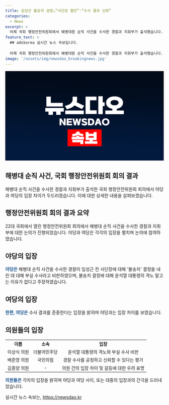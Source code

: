 ```yaml
---
title: 임성근 불송치 공방…“사단장 혈안”·“수사 결과 신뢰”
categories:
  - News
excerpt: >
  어제 국회 행정안전위원회에서 해병대원 순직 사건을 수사한 경찰과 지휘부가 출석했습니다. 야당은 불송치 결정을 부실 수사로 비판하고, 여당은 수사 결과를 존중한다고 밝혀, 논쟁이 일었습니다. 야당 의원들은 경찰의 결정에 대한 불만을 나타내며, 국민의힘 의원들은 경찰 수사를 신뢰한다는 입장을 보였습니다. 하지만, 민주당 의원들은 독립적인 수사심의위원회의 명단을 공개할 것을 압박하며 갈등이 계속되고 있습니다.
feature_text: >
  ## adskorea 실시간 뉴스 속보입니다.

  어제 국회 행정안전위원회에서 해병대원 순직 사건을 수사한 경찰과 지휘부가 출석했습니다. 야당은 불송치 결정을 부실 수사로 비판하고, 여당은 수사 결과를 존중한다고 밝혀, 논쟁이 일었습니다. 야당 의원들은 경찰의 결정에 대한 불만을 나타내며, 국민의힘 의원들은 경찰 수사를 신뢰한다는 입장을 보였습니다. 하지만, 민주당 의원들은 독립적인 수사심의위원회의 명단을 공개할 것을 압박하며 갈등이 계속되고 있습니다.
image: '/assets/img/newsdao_breakingnews.jpg'
---
```


<p><img src="/assets/img/newsdao_breakingnews.jpg" alt="adskorea 속보" /></p>

<h2>해병대 순직 사건, 국회 행정안전위원회 회의 결과</h2>

<p data-ke-size="size16">해병대 순직 사건을 수사한 경찰과 지휘부가 출석한 국회 행정안전위원회 회의에서 야당과 여당의 입장 차이가 두드러졌습니다. 이에 대한 상세한 내용을 살펴보겠습니다.</p>

<h2 data-ke-size="size26">행정안전위원회 회의 결과 요약</h2>

<p>22대 국회에서 열린 행정안전위원회 회의에서 해병대 순직 사건을 수사한 경찰과 지휘부에 대한 논의가 진행되었습니다. 야당과 여당은 각각의 입장을 펼치며 논의에 참여하였습니다.</p>

<h2>야당의 입장</h2>

<p><b><span style="color: #1a5490;">야당은</span></b> 해병대 순직 사건을 수사한 경찰이 임성근 전 사단장에 대해 '불송치' 결정을 내린 데 대해 부실 수사라고 비판하였으며, 불송치 결정에 대해 윤석열 대통령의 격노 말고는 이유가 없다고 주장하였습니다.</p>

<h2>여당의 입장</h2>

<p><b><span style="color: #1a5490;">한편, 여당은</span></b> 수사 결과를 존중한다는 입장을 밝히며 야당과는 입장 차이를 보였습니다.</p>

<h2>의원들의 입장</h2>

<table>
    <tr>
        <td style="text-align: center; height: 17px;"><b>이름</b></td>
        <td style="text-align: center; height: 17px;"><b>소속</b></td>
        <td style="text-align: center; height: 17px;"><b>입장</b></td>
    </tr>
    <tr>
        <td style="text-align: center; height: 17px;">이상식 의원</td>
        <td style="text-align: center; height: 17px;">더불어민주당</td>
        <td style="text-align: center; height: 17px;">윤석열 대통령의 격노와 부실 수사 비판</td>
    </tr>
    <tr>
        <td style="text-align: center; height: 17px;">배준영 의원</td>
        <td style="text-align: center; height: 17px;">국민의힘</td>
        <td style="text-align: center; height: 17px;">경찰 수사를 공정하고 신뢰할 수 있다는 평가</td>
    </tr>
    <tr>
        <td style="text-align: center; height: 17px;">김종양 의원</td>
        <td style="text-align: center; height: 17px;">- </td>
        <td style="text-align: center; height: 17px;">의원 간의 입장 차이 및 갈등에 대한 우려 표명</td>
    </tr>
</table>

<p><b><span style="color: #1a5490;">의원들은</span></b> 각자의 입장을 밝히며 야당과 여당 사이, 또는 대중의 입장과의 간극을 드러내었습니다.</p>
실시간 뉴스 속보는, <a href="https://newsdao.kr" rel="dofollow">https://newsdao.kr</a>


